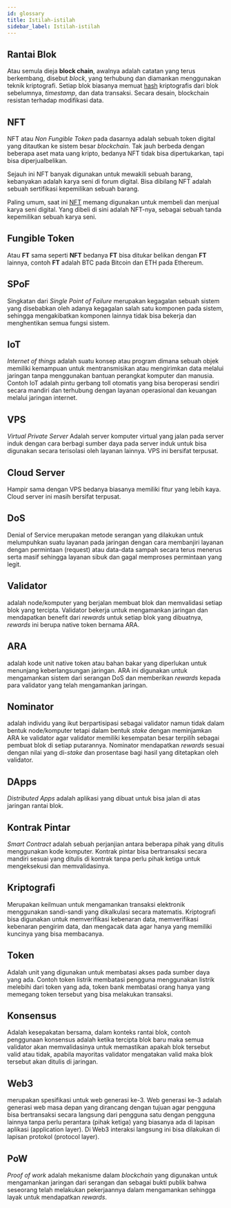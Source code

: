 ```yaml
---
id: glossary
title: Istilah-istilah
sidebar_label: Istilah-istilah
---
```


## Rantai Blok

Atau semula dieja **block chain**, awalnya adalah catatan yang terus berkembang, disebut _block_,
yang terhubung dan diamankan menggunakan teknik kriptografi. Setiap blok biasanya memuat
[hash](https://id.wikipedia.org/wiki/Hash) kriptografis dari blok sebelumnya, _timestamp_, dan data
transaksi. Secara desain, blockchain resistan terhadap modifikasi data.

## NFT

NFT atau _Non Fungible Token_ pada dasarnya adalah sebuah token digital yang ditautkan ke sistem
besar _blockchain._ Tak jauh berbeda dengan beberapa aset mata uang kripto, bedanya NFT tidak bisa
dipertukarkan, tapi bisa diperjualbelikan.

Sejauh ini NFT banyak digunakan untuk mewakili sebuah barang, kebanyakan adalah karya seni di forum
digital. Bisa dibilang NFT adalah sebuah sertifikasi kepemilikan sebuah barang.

Paling umum, saat ini [NFT](https://www.detik.com/tag/nft) memang digunakan untuk membeli dan
menjual karya seni digital. Yang dibeli di sini adalah NFT-nya, sebagai sebuah tanda kepemilikan
sebuah karya seni.

## Fungible Token

Atau **FT** sama seperti **NFT** bedanya **FT** bisa ditukar belikan dengan **FT** lainnya, contoh
**FT** adalah BTC pada Bitcoin dan ETH pada Ethereum.

## SPoF

Singkatan dari _Single Point of Failure_ merupakan kegagalan sebuah sistem yang disebabkan oleh
adanya kegagalan salah satu komponen pada sistem, sehingga mengakibatkan komponen lainnya tidak bisa
bekerja dan menghentikan semua fungsi sistem.

## IoT

_Internet of things_ adalah suatu konsep atau program dimana sebuah objek memiliki kemampuan untuk
mentransmisikan atau mengirimkan data melalui jaringan tanpa menggunakan bantuan perangkat komputer
dan manusia. Contoh IoT adalah pintu gerbang toll otomatis yang bisa beroperasi sendiri secara
mandiri dan terhubung dengan layanan operasional dan keuangan melalui jaringan internet.

## VPS

_Virtual Private Server_ Adalah server komputer virtual yang jalan pada server induk dengan cara
berbagi sumber daya pada server induk untuk bisa digunakan secara terisolasi oleh layanan lainnya.
VPS ini bersifat terpusat.

## Cloud Server

Hampir sama dengan VPS bedanya biasanya memiliki fitur yang lebih kaya. Cloud server ini masih
bersifat terpusat.

## DoS

Denial of Service merupakan metode serangan yang dilakukan untuk melumpuhkan suatu layanan pada
jaringan dengan cara membanjiri layanan dengan permintaan (request) atau data-data sampah secara
terus menerus serta masif sehingga layanan sibuk dan gagal memproses permintaan yang legit.

## Validator

adalah node/komputer yang berjalan membuat blok dan memvalidasi setiap blok yang tercipta. Validator
bekerja untuk mengamankan jaringan dan mendapatkan benefit dari _rewards_ untuk setiap blok yang
dibuatnya, _rewards_ ini berupa native token bernama ARA.

## ARA

adalah kode unit native token atau bahan bakar yang diperlukan untuk menunjang keberlangsungan
jaringan. ARA ini digunakan untuk mengamankan sistem dari serangan DoS dan memberikan _rewards_
kepada para validator yang telah mengamankan jaringan.

## Nominator

adalah individu yang ikut berpartisipasi sebagai validator namun tidak dalam bentuk node/komputer
tetapi dalam bentuk _stake_ dengan meminjamkan ARA ke validator agar validator memiliki kesempatan
besar terpilih sebagai pembuat blok di setiap putarannya. Nominator mendapatkan _rewards_ sesuai
dengan nilai yang di-_stake_ dan prosentase bagi hasil yang ditetapkan oleh validator.

## DApps

_Distributed Apps_ adalah aplikasi yang dibuat untuk bisa jalan di atas jaringan rantai blok.

## Kontrak Pintar

_Smart Contract_ adalah sebuah perjanjian antara beberapa pihak yang ditulis menggunakan kode
komputer. Kontrak pintar bisa bertransaksi secara mandiri sesuai yang ditulis di kontrak tanpa perlu
pihak ketiga untuk mengeksekusi dan memvalidasinya.

## Kriptografi

Merupakan keilmuan untuk mengamankan transaksi elektronik menggunakan sandi-sandi yang dikalkulasi
secara matematis. Kriptografi bisa digunakan untuk memverifikasi kebenaran data, memverifikasi
kebenaran pengirim data, dan mengacak data agar hanya yang memiliki kuncinya yang bisa membacanya.

## Token

Adalah unit yang digunakan untuk membatasi akses pada sumber daya yang ada. Contoh token listrik
membatasi pengguna menggunakan listrik melebihi dari token yang ada, token bank membatasi orang
hanya yang memegang token tersebut yang bisa melakukan transaksi.

## Konsensus

Adalah kesepakatan bersama, dalam konteks rantai blok, contoh penggunaan konsensus adalah ketika
tercipta blok baru maka semua validator akan memvalidasinya untuk memastikan apakah blok tersebut
valid atau tidak, apabila mayoritas validator mengatakan valid maka blok tersebut akan ditulis di
jaringan.

## Web3

merupakan spesifikasi untuk web generasi ke-3. Web generasi ke-3 adalah generasi web masa depan yang
dirancang dengan tujuan agar pengguna bisa bertransaksi secara langsung dari pengguna satu dengan
pengguna lainnya tanpa perlu perantara (pihak ketiga) yang biasanya ada di lapisan aplikasi
(application layer). Di Web3 interaksi langsung ini bisa dilakukan di lapisan protokol (protocol
layer).

## PoW

_Proof of work_ adalah mekanisme dalam _blockchain_ yang digunakan untuk mengamankan jaringan dari
serangan dan sebagai bukti publik bahwa seseorang telah melakukan pekerjaannya dalam mengamankan
sehingga layak untuk mendapatkan _rewards_.
